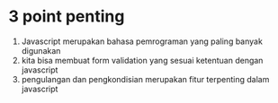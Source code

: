# 3 point penting
1. Javascript merupakan bahasa pemrograman yang paling banyak digunakan
2. kita bisa membuat form validation yang sesuai ketentuan dengan javascript
3. pengulangan dan pengkondisian merupakan fitur terpenting dalam javascript